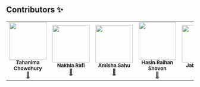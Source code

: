 ## Contributors ✨

<table>
  <tr>
    <td align="center"><a href="https://github.com/Tahanima"><img src="https://avatars.githubusercontent.com/u/6233068?v=4" width="100px;" alt=""/><br /><sub><b>Tahanima Chowdhury</b></sub></a><br /><a href="https://github.com/Tahanima/leetcode-solution-curation/commits?author=Tahanima" title="Contribution">📖</a></td>
    <td align="center"><a href="https://github.com/nakhlarafi"><img src="https://avatars.githubusercontent.com/u/33758354?v=4" width="100px;" alt=""/><br /><sub><b>Nakhla Rafi</b></sub></a><br /><a href="https://github.com/Tahanima/leetcode-solution-curation/commits?author=nakhlarafi" title="Contribution">📖</a></td>
    <td align="center"><a href="https://github.com/Amisha328"><img src="https://avatars.githubusercontent.com/u/58816552?v=4" width="100px;" alt=""/><br /><sub><b>Amisha Sahu</b></sub></a><br /><a href="https://github.com/Tahanima/leetcode-solution-curation/commits?author=Amisha328" title="Contribution">📖</a></td>
    <td align="center"><a href="https://github.com/r8025n"><img src="https://avatars.githubusercontent.com/u/43141944?v=4" width="100px;" alt=""/><br /><sub><b>Hasin Raihan Shovon</b></sub></a><br /><a href="https://github.com/Tahanima/leetcode-solution-curation/commits?author=r8025n" title="Contribution">📖</a></td>
    <td align="center"><a href="https://github.com/jabertuhin"><img src="https://avatars.githubusercontent.com/u/22750032?v=4" width="100px;" alt=""/><br /><sub><b>Jaber Tuhin</b></sub></a><br /><a href="https://github.com/Tahanima/leetcode-solution-curation/commits?author=jabertuhin" title="Contribution">📖</a></td>
  </tr>
</table>
